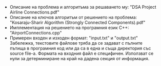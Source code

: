 - Описание на проблема и алгоритъма за решаването му: "DSA Project Airline Connections.pdf"
- Описание на ключов алгоритъм от решението на проблема: "Kosaraju-Sharir Algorithm (Strоngly Connected Components).pdf"
- Имплементация на решението на програмния език C++: "AirportConnections.cpp"
- Примерен входен и изходен формат: "input.txt" и "output.txt"
Забележка, текстовите файлове тряба да се задават с пълните пътища в програмния код или да са в една и съща директория със source file-a. 
Формата на входния файл е специфичен. Използват се нули за детерминиране на край на дадена секция от информация.
